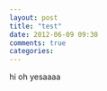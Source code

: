 ```yaml
---
layout: post
title: "test"
date: 2012-06-09 09:30
comments: true
categories: 
---
```



hi oh yesaaaa